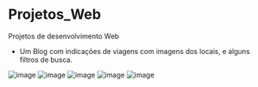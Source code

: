 # Projetos_Web
Projetos de desenvolvimento Web

- Um Blog com indicações de viagens com imagens dos locais, e alguns filtros de busca.

![image](https://github.com/user-attachments/assets/c3c6ee77-0735-44bf-88f6-7859965ca38f)
![image](https://github.com/user-attachments/assets/9be97c50-4fa1-460a-b930-8192112e5f96)
![image](https://github.com/user-attachments/assets/c9c34611-76cf-4a9b-bc43-cea5902bc788)
![image](https://github.com/user-attachments/assets/1254b24b-b543-40c5-81d0-38eab389d3bb)
![image](https://github.com/user-attachments/assets/dc58f028-8432-4e0f-908a-9336a4e02feb)
